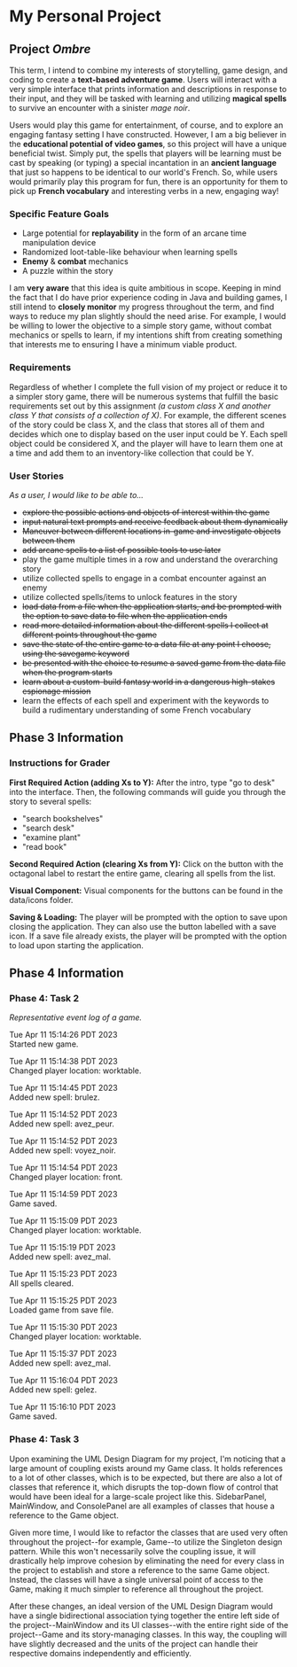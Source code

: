 # My Personal Project

## Project *Ombre*

This term, I intend to combine my interests of storytelling,
game design, and coding to create a **text-based adventure
game**. Users will interact with a very simple interface that
prints information and descriptions in response to their
input, and they will be tasked with learning and utilizing
**magical spells** to survive an encounter with a sinister *mage noir*. 

Users would play this game for entertainment, of course, and
to explore an engaging fantasy setting I have constructed.
However, I am a big believer in the **educational potential of 
video games**, so this project will have a unique beneficial 
twist. Simply put, the spells that players will be learning
must be cast by speaking (or typing) a special incantation in
an **ancient language** that just so happens to be identical to
our world's French. So, while users would 
primarily play this program for fun, there is an opportunity
for them to pick up **French vocabulary** and interesting verbs
in a new, engaging way!

### Specific Feature Goals
- Large potential for **replayability** in the form of an arcane time manipulation device
- Randomized loot-table-like behaviour when learning spells
- **Enemy** & **combat** mechanics
- A puzzle within the story

I am **very aware** that this idea is quite ambitious in scope. 
Keeping in mind the fact that I do have prior experience
coding in Java and building games, I still intend to **closely
monitor** my progress throughout the term, and find ways to
reduce my plan slightly should the need arise. For example, I 
would be willing to lower the objective to a simple story game,
without combat mechanics or spells to learn, if my intentions
shift from creating something that interests me to ensuring I
have a minimum viable product. 

### Requirements
Regardless of whether I complete the full vision of my project 
or reduce it to a simpler story game, there will be numerous
systems that fulfill the basic requirements set out
by this assignment *(a custom class X and another class Y that 
consists of a collection of X)*. For
example, the different scenes of the story could be class X, and
the class that stores all of them and decides which one to display
based on the user input could be Y. Each spell object could be
considered X, and the player will have to learn them one at a time
and add them to an inventory-like collection that could be Y. 


### User Stories
*As a user, I would like to be able to...*

- ~~explore the possible actions and objects of interest within the game~~
- ~~input natural text prompts and receive feedback about them dynamically~~
- ~~Maneuver between different locations in-game and investigate objects between them~~
- ~~add arcane spells to a list of possible tools to use later~~
- play the game multiple times in a row and understand the overarching story
- utilize collected spells to engage in a combat encounter against an enemy
- utilize collected spells/items to unlock features in the story
- ~~load data from a file when the application starts, and be prompted with the option to save data to file when the application ends~~
- ~~read more detailed information about the different spells I collect at different points throughout the game~~
- ~~save the state of the entire game to a data file at any point I choose, using the savegame keyword~~
- ~~be presented with the choice to resume a saved game from the data file when the program starts~~
- ~~learn about a custom-build fantasy world in a dangerous high-stakes espionage mission~~
- learn the effects of each spell and experiment with the keywords to build a rudimentary understanding
  of some French vocabulary

## Phase 3 Information

### Instructions for Grader

**First Required Action (adding Xs to Y):** After the intro, type "go to desk" into the interface. Then, the following 
commands will guide you through the story to several spells:
- "search bookshelves"
- "search desk"
- "examine plant"
- "read book"

**Second Required Action (clearing Xs from Y):** Click on the button with the 
octagonal label to restart the entire game, clearing all spells from the list.

**Visual Component:** Visual components for the buttons can be found in the data/icons folder.

**Saving & Loading:** The player will be prompted with the option
to save upon closing the application. They can also use the button
labelled with a save icon. If a save file already exists, the player
will be prompted with the option to load upon starting the application.

## Phase 4 Information

### Phase 4: Task 2
*Representative event log of a game.*

Tue Apr 11 15:14:26 PDT 2023\
Started new game.

Tue Apr 11 15:14:38 PDT 2023\
Changed player location: worktable.

Tue Apr 11 15:14:45 PDT 2023\
Added new spell: brulez.

Tue Apr 11 15:14:52 PDT 2023\
Added new spell: avez_peur.

Tue Apr 11 15:14:52 PDT 2023\
Added new spell: voyez_noir.

Tue Apr 11 15:14:54 PDT 2023\
Changed player location: front.

Tue Apr 11 15:14:59 PDT 2023\
Game saved.

Tue Apr 11 15:15:09 PDT 2023\
Changed player location: worktable.

Tue Apr 11 15:15:19 PDT 2023\
Added new spell: avez_mal.

Tue Apr 11 15:15:23 PDT 2023\
All spells cleared.

Tue Apr 11 15:15:25 PDT 2023\
Loaded game from save file.

Tue Apr 11 15:15:30 PDT 2023\
Changed player location: worktable.

Tue Apr 11 15:15:37 PDT 2023\
Added new spell: avez_mal.

Tue Apr 11 15:16:04 PDT 2023\
Added new spell: gelez.

Tue Apr 11 15:16:10 PDT 2023\
Game saved.

### Phase 4: Task 3
Upon examining the UML Design Diagram for my project, I'm noticing that a large
amount of coupling exists around my Game class. It holds references to a lot of
other classes, which is to be expected, but there are also a lot of classes that
reference it, which disrupts the top-down flow of control that would have been 
ideal for a large-scale project like this. SidebarPanel, MainWindow, and 
ConsolePanel are all examples of classes that house a reference to the Game 
object.

Given more time, I would like to refactor the classes that are used very 
often throughout the project--for example, Game--to utilize the Singleton design
pattern. While this won't necessarily solve the coupling issue, it will
drastically help improve cohesion by eliminating the need for every class in the
project to establish and store a reference to the same Game object. Instead, the
classes will have a single universal point of access to the Game, making it much 
simpler to reference all throughout the project. 

After these changes, an ideal version of the UML Design Diagram would have 
a single bidirectional association tying together the entire left side of the 
project--MainWindow and its UI classes--with the entire right side of the
project--Game and its story-managing classes. In this way, the coupling will 
have slightly decreased and the units of the project can handle their
respective domains independently and efficiently. 